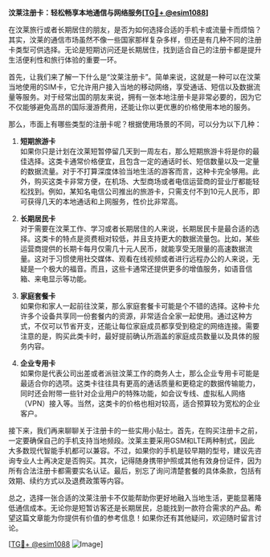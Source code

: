 **汶莱注册卡：轻松畅享本地通信与网络服务[[TG💪+ @esim1088](https://t.me/s/esim1088)]**

在汶莱旅行或者长期居住的朋友，是否为如何选择合适的手机卡或流量卡而烦恼？其实，汶莱的通信市场虽然不像一些国家那样复杂多样，但还是有几种不同的注册卡类型可供选择。无论是短期访问还是长期居住，找到适合自己的注册卡都是提升生活便利性和旅行体验的重要一环。

首先，让我们来了解一下什么是“汶莱注册卡”。简单来说，这就是一种可以在汶莱当地使用的SIM卡，它允许用户接入当地的移动网络，享受通话、短信以及数据流量等服务。对于经常出国的朋友来说，拥有一张本地注册卡是非常必要的，因为它不仅能够避免高昂的国际漫游费用，还能让你以更优惠的价格使用本地的服务。

那么，市面上有哪些类型的注册卡呢？根据使用场景的不同，可以分为以下几种：

1. **短期旅游卡**  
   如果你只是计划在汶莱短暂停留几天到一周左右，那么短期旅游卡将是你的最佳选择。这类卡通常价格便宜，且包含一定的通话时长、短信数量以及一定量的数据流量。对于不打算深度体验当地生活的游客而言，这种卡完全够用。此外，购买这类卡非常方便，在机场、大型商场或者电信运营商的营业厅都能轻松找到。例如，某知名电信公司推出的旅游卡，只需支付不到10元人民币，即可获得几天的本地通话和上网服务，性价比非常高。

2. **长期居民卡**  
   对于需要在汶莱工作、学习或者长期居住的人来说，长期居民卡是最合适的选择。这类卡的特点是资费相对较低，并且支持更大的数据流量包。比如，某些运营商提供的长期卡每月仅需几十元人民币，就能享受无限量的高速数据流量。这对于习惯使用社交媒体、观看在线视频或者进行远程办公的人来说，无疑是一个极大的福音。而且，这些卡通常还提供更多的增值服务，如语音信箱、来电显示等功能。

3. **家庭套餐卡**  
   如果你和家人一起前往汶莱，那么家庭套餐卡可能是个不错的选择。这种卡允许多个设备共享同一份套餐内的资源，非常适合全家一起使用。通过这种方式，不仅可以节省开支，还能让每位家庭成员都享受到稳定的网络连接。需要注意的是，购买此类卡时，最好提前确认所涵盖的家庭成员数量以及具体的服务内容。

4. **企业专用卡**  
   如果你是代表公司出差或者派驻汶莱工作的商务人士，那么企业专用卡可能是最适合你的选项。这类卡往往具有更高的通话质量和更稳定的数据传输能力，同时还会附带一些针对企业用户的特殊功能，如会议专线、虚拟私人网络（VPN）接入等。当然，这类卡的价格也相对较高，适合预算较为宽松的企业客户。

接下来，我们再来聊聊关于注册卡的一些实用小贴士。首先，在购买注册卡之前，一定要确保自己的手机支持当地频段。汶莱主要采用GSM和LTE两种制式，因此大多数现代智能手机都可以兼容。不过，如果你的手机是较早期的型号，建议先咨询专业人士再决定是否购买。其次，记得随身携带护照或其他有效身份证件，因为所有合法注册卡都需要实名认证。最后，别忘了询问清楚套餐的具体条款，包括有效期、续约方式以及退费政策等内容。

总之，选择一张合适的汶莱注册卡不仅能帮助你更好地融入当地生活，更能显著降低通信成本。无论你是短暂访客还是长期居民，总能找到一款符合需求的产品。希望这篇文章能为你提供有价值的参考信息！如果你还有其他疑问，欢迎随时留言讨论。

[[TG💪+ @esim1088](https://t.me/s/esim1088) ![Image](https://i.postimg.cc/4NQfJmqS/Snipaste-2025-05-13-00-14-12.png)]